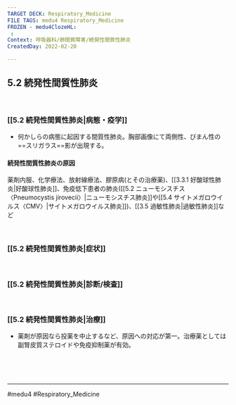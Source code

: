 ```yaml
---
TARGET DECK: Respiratory_Medicine
FILE TAGS: medu4 Respiratory_Medicine
FROZEN - medu4ClozeHL:
 : 
Context: 呼吸器科/肺間質障害/続発性間質性肺炎
CreatedDay: 2022-02-20

---
```


## 5.2 続発性間質性肺炎

<br>

### [[5.2 続発性間質性肺炎|病態・疫学]]
* 何かしらの病態に起因する間質性肺炎。胸部画像にて両側性、びまん性の==スリガラス==影が出現する。
#### 続発性間質性肺炎の原因
薬剤内服、化学療法、放射線療法、膠原病(とその治療薬)、[[3.3.1 好酸球性肺炎|好酸球性肺炎]]、免疫低下患者の肺炎([[5.2 ニューモシスチス〈Pneumocystis jirovecii〉|ニューモシスチス肺炎]]や[[5.4 サイトメガロウイルス〈CMV〉|サイトメガロウイルス肺炎]])、[[3.5 過敏性肺炎|過敏性肺炎]]など
<!--ID: 1645771915071-->



<br>

### [[5.2 続発性間質性肺炎|症状]]


<br>

### [[5.2 続発性間質性肺炎|診断/検査]]


<br>

### [[5.2 続発性間質性肺炎|治療]]
* 薬剤が原因なら投薬を中止するなど、原因への対応が第一。治療薬としては 副腎皮質ステロイドや免疫抑制薬が有効。


<br><br><br>

---
#medu4 #Respiratory_Medicine
